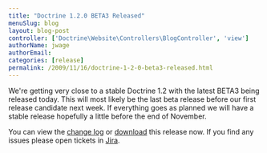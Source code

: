 ```yaml
---
title: "Doctrine 1.2.0 BETA3 Released"
menuSlug: blog
layout: blog-post
controller: ['Doctrine\Website\Controllers\BlogController', 'view']
authorName: jwage
authorEmail:
categories: [release]
permalink: /2009/11/16/doctrine-1-2-0-beta3-released.html
---
```

We're getting very close to a stable Doctrine 1.2 with the latest BETA3
being released today. This will most likely be the last beta release
before our first release candidate next week. If everything goes as
planned we will have a stable release hopefully a little before the end
of November.

You can view the [change
log](http://www.doctrine-project.org/change_log/1_2_0_BETA3) or
[download](http://www.doctrine-project.org/download#1_2) this release
now. If you find any issues please open tickets in
[Jira](http://www.doctrine-project.org/jira).
